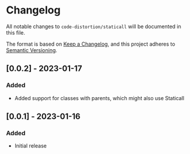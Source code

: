 # Changelog

All notable changes to `code-distortion/staticall` will be documented in this file.

The format is based on [Keep a Changelog](https://keepachangelog.com/en/1.0.0/), and this project adheres to [Semantic Versioning](https://semver.org/spec/v2.0.0.html).



## [0.0.2] - 2023-01-17

### Added
- Added support for classes with parents, which might also use Staticall



## [0.0.1] - 2023-01-16

### Added
- Initial release
